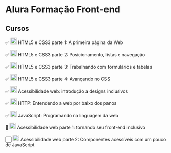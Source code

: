 # Alura Formação Front-end

## Cursos

✅ <img src="https://www.alura.com.br/assets/api/cursos/html5-css3-primeiros-passos.svg" width="20"/> HTML5 e CSS3 parte 1: A primeira página da Web

✅ <img src="https://www.alura.com.br/assets/api/cursos/html5-css3-posicionamento-listas-navegacao.svg" width="20"/> HTML5 e CSS3 parte 2: Posicionamento, listas e navegação

✅ <img src="https://www.alura.com.br/assets/api/cursos/html5-css3-formularios-tabelas.svg" width="20"/> HTML5 e CSS3 parte 3: Trabalhando com formulários e tabelas

✅ <img src="https://www.alura.com.br/assets/api/cursos/html5-css3-avancando-css.svg" width="20"/> HTML5 e CSS3 parte 4: Avançando no CSS

✅ <img src="https://www.alura.com.br/assets/api/cursos/acessibilidade-web-design-inclusivos.svg" width="20"/> Acessibilidade web: introdução a designs inclusivos

✅ <img src="https://www.alura.com.br/assets/api/cursos/http-fundamentos.svg" width="20"/> HTTP: Entendendo a web por baixo dos panos

✅ <img src="https://www.alura.com.br/assets/api/cursos/javascript-programando-na-linguagem-web.svg" width="20"/> JavaScript: Programando na linguagem da web

🔳 <img src="https://www.alura.com.br/assets/api/cursos/acessibilidade-web-front-end.svg" width="20"/> Acessibilidade web parte 1: tornando seu front-end inclusivo

⬜ <img src="https://www.alura.com.br/assets/api/cursos/acessibilidade-web-front-end-parte-2.svg" width="20"/> Acessibilidade web parte 2: Componentes acessíveis com um pouco de JavaScript
